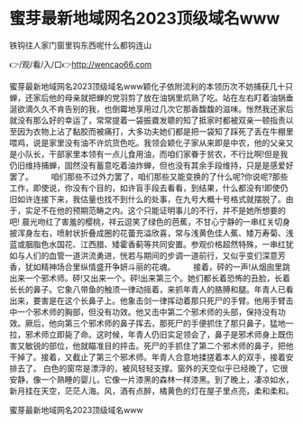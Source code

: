 # 蜜芽最新地域网名2023顶级域名www
铁钩往人家门窗里钩东西呢什么都钩连山

👉/观/看/入/口👉http://wencao66.com

蜜芽最新地域网名2023顶级域名www颖化子依附流利的本领历次不妨捕获几十只蝉，还家后他的母亲就把蝉的党羽剪了放在油锅里炕熟了吃。站在左右盯着油锅垂涎欲滴久久不肯告别的我，也倒霉地享用过几次它那香馥馥的滋味。怅然我还家后就没有那么好的幸运了，常常提着一袋振聋发聩的知了抵家时都被双亲一顿指责以至因为衣物上沾了黏胶而被痛打，大多功夫她们都是把一袋知了踩死了丢在牛棚里喂鸡，说是家里没有油不许炕货色吃。我领会颖化子家从来即是中农，他的父亲又是小队长，干部家里本领有一点儿食用油，而咱们家眷于贫农，不行比啊!但是我仍旧维持捕蝉，固然没有蓄意吃着油炸蝉，但也没有其余手段维持，只是是感爱好罢了。
　　咱们那些不过外力罢了，咱们那些又能变换的了什么呢?你说呢?那些工作，即使说，你没有个目的，如许盲手段去看看，到结果，什么都没有!即使仍旧如许连接下来，我估量也找不到什么的处事，在九号大概十号格式就摆脱了。由于，实足不在他的预期范畴之内。这个只能证明事儿的不行，并不是她所想要的吧!
晨光吻红了害羞的樱桃，祥云逗笑了绿色的芭蕉，不甘心宁静的一串红关切身披浑身左右，喷射状折叠成圈的花蕾充溢欣喜，常与浅黄色佳人蕉、矮万寿菊、浅蓝或胭脂色水国花、江西腊、矮霍香蓟等共同安置。参观价格超然特殊，一串红犹如与人们的血管一道洪流勇进，恍若与期间的步调一道前行，又似乎变们深意芳香，犹如精神场合里纵情盛开争妍斗丽的花魂。
　　接着，砰的一声!从烟囱里跳出来一个邪术师。砰!又出来一个。砰!出来第三个。她们都长着恐怖的丑脸，长着长长的鼻子。它象八带鱼的触须一律动摇着，来抓年青人的胳膊和腿。年青人已看出来，要害是在这个长鼻子上。他象击剑一律挥动着那只死尸的手臂。他用手臂击中一个邪术师的胸部，但没有功效。他又击中第二个邪术师的头部，保持没有功效。厥后，他向第三个邪术师的鼻子挥去，那死尸的手便抓住了那只鼻子，猛地一拉，邪术师立即毙了命。这时候，年青人仍旧实足领会了，鼻子是邪术师身上既伤害又敏锐的部位，他就瞄准目的抨击。死尸的手抓住了第二个邪术师的鼻子，把他干掉了。接着，又截止了第三个邪术师。年青人合意地揉搓着本人的双手，接着安排去了。
白色的窗帘是漂浮的，被风轻轻支撑。窗外的天空似乎已经晚了，它很安静，像一个熟睡的婴儿，它像一片漆黑的森林一样漆黑。到了晚上，凄凉如水，新月挂在天空，茫茫人海。风，酒有点醉，橘黄色的灯在屋子里点亮，柔和柔和。

蜜芽最新地域网名2023顶级域名www
